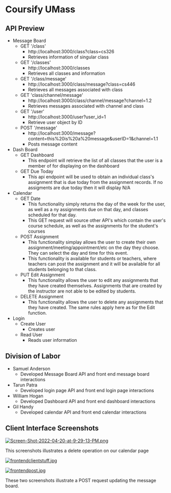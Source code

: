 # Coursify UMass

## API Preview

* Message Board
    * GET '/class'
        * http://localhost:3000/class?class=cs326
        * Retrieves information of singular class
    * GET '/classes'
        * http://localhost:3000/classes
        * Retrieves all classes and information
    * GET '/class/message'
        * http://localhost:3000/class/message?class=cs446
        * Retrieves all messages associated with class
    * GET 'class/channel/message'
        * http://localhost:3000/class/channel/message?channel=1.2
        * Retrieves messages associated with channel and class
    * GET '/user'
        * http://localhost:3000/user?user_id=1
        * Retrieve user object by ID
    * POST '/message'
        * http://localhost:3000/message?content=this%20is%20a%20message&userID=1&channel=1.1
        * Posts message content 
* Dash Board
    * GET Dashboard
        * This endpoint will retrieve the list of all classes that the user is a member of for displaying on the dashboard
    * GET Due Today
        * This api endpoint will be used to obtain an individual class's assignment that is due today from the assignment records. If no assigments are due today then it will display N/A
* Calendar
    * GET Date
        * This functionality simply returns the day of the week for the user, as well as a ny assignments due on that day, and classes scheduled for that day.
        * This GET request will source other API's which contain the user's course schedule, as well as the assignments for the student's courses
    * POST Assignment
        * This functionality simplay allows the user to create their own assignment/meeting/appointment/etc on the day they choose. They can select the day and time for this event.
        * This functionality is available for students or teachers, where teachers can post the assignment and it will be available for all students belonging to that class.
    * PUT Edit Assignment
        * This functionality allows the user to edit any assignments that they have created themselves. Assignments that are created by the instructor are not able to be edited by students. 
    * DELETE Assignment
        * This functionality allows the user to delete any assignments that they have created. The same rules apply here as for the Edit function. 
* Login
    * Create User
        * Creates user
    * Read User
        * Reads user information

## Division of Labor

* Samuel Anderson
    * Developed Message Board API and front end message board interactions
* Tarun Patra
    * Developed login page API and front end login page interactions
* William Hogan
    * Developed Dashboard API and front end dashboard interactions
* Gil Handy
    * Developed calendar API and front end calendar interactions

## Client Interface Screenshots

[![Screen-Shot-2022-04-20-at-9-29-13-PM.png](https://i.postimg.cc/Hs3htcYH/Screen-Shot-2022-04-20-at-9-29-13-PM.png)](https://postimg.cc/zVb7zfHP)

This screenshots illustrates a delete operation on our calendar page

[![frontendclientstuff.jpg](https://i.postimg.cc/RZw4RmKr/frontendclientstuff.jpg)](https://postimg.cc/BjZrSdmN)

[![frontendpost.jpg](https://i.postimg.cc/PrwjXH6L/frontendpost.jpg)](https://postimg.cc/Mvq45CJx)

These two screenshots illustrate a POST request updating the message board.



